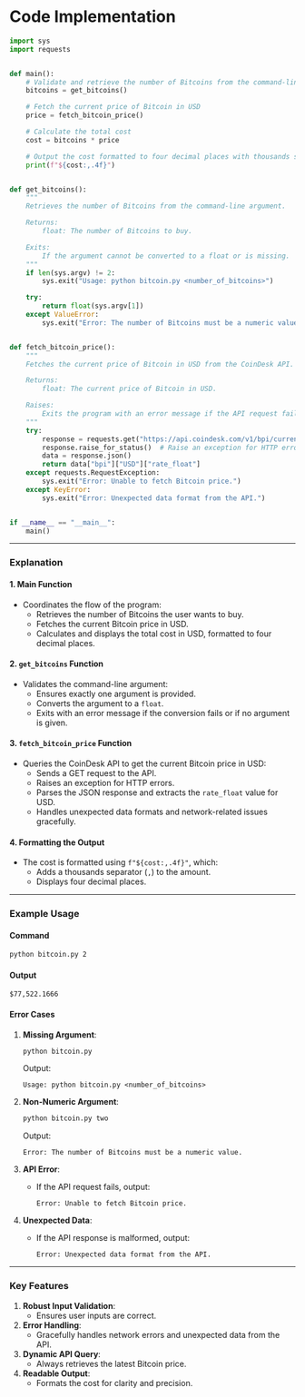 # **Code Implementation**

```python
import sys
import requests


def main():
    # Validate and retrieve the number of Bitcoins from the command-line argument
    bitcoins = get_bitcoins()

    # Fetch the current price of Bitcoin in USD
    price = fetch_bitcoin_price()

    # Calculate the total cost
    cost = bitcoins * price

    # Output the cost formatted to four decimal places with thousands separators
    print(f"${cost:,.4f}")


def get_bitcoins():
    """
    Retrieves the number of Bitcoins from the command-line argument.

    Returns:
        float: The number of Bitcoins to buy.

    Exits:
        If the argument cannot be converted to a float or is missing.
    """
    if len(sys.argv) != 2:
        sys.exit("Usage: python bitcoin.py <number_of_bitcoins>")

    try:
        return float(sys.argv[1])
    except ValueError:
        sys.exit("Error: The number of Bitcoins must be a numeric value.")


def fetch_bitcoin_price():
    """
    Fetches the current price of Bitcoin in USD from the CoinDesk API.

    Returns:
        float: The current price of Bitcoin in USD.

    Raises:
        Exits the program with an error message if the API request fails.
    """
    try:
        response = requests.get("https://api.coindesk.com/v1/bpi/currentprice.json")
        response.raise_for_status()  # Raise an exception for HTTP errors
        data = response.json()
        return data["bpi"]["USD"]["rate_float"]
    except requests.RequestException:
        sys.exit("Error: Unable to fetch Bitcoin price.")
    except KeyError:
        sys.exit("Error: Unexpected data format from the API.")


if __name__ == "__main__":
    main()
```

---

### **Explanation**

#### **1. Main Function**
- Coordinates the flow of the program:
  - Retrieves the number of Bitcoins the user wants to buy.
  - Fetches the current Bitcoin price in USD.
  - Calculates and displays the total cost in USD, formatted to four decimal places.

#### **2. `get_bitcoins` Function**
- Validates the command-line argument:
  - Ensures exactly one argument is provided.
  - Converts the argument to a `float`.
  - Exits with an error message if the conversion fails or if no argument is given.

#### **3. `fetch_bitcoin_price` Function**
- Queries the CoinDesk API to get the current Bitcoin price in USD:
  - Sends a GET request to the API.
  - Raises an exception for HTTP errors.
  - Parses the JSON response and extracts the `rate_float` value for USD.
  - Handles unexpected data formats and network-related issues gracefully.

#### **4. Formatting the Output**
- The cost is formatted using `f"${cost:,.4f}"`, which:
  - Adds a thousands separator (`,`) to the amount.
  - Displays four decimal places.

---

### **Example Usage**

#### **Command**
```bash
python bitcoin.py 2
```

#### **Output**
```plaintext
$77,522.1666
```

#### **Error Cases**
1. **Missing Argument**:
   ```bash
   python bitcoin.py
   ```
   Output:
   ```
   Usage: python bitcoin.py <number_of_bitcoins>
   ```

2. **Non-Numeric Argument**:
   ```bash
   python bitcoin.py two
   ```
   Output:
   ```
   Error: The number of Bitcoins must be a numeric value.
   ```

3. **API Error**:
   - If the API request fails, output:
     ```
     Error: Unable to fetch Bitcoin price.
     ```

4. **Unexpected Data**:
   - If the API response is malformed, output:
     ```
     Error: Unexpected data format from the API.
     ```

---

### **Key Features**
1. **Robust Input Validation**:
   - Ensures user inputs are correct.
2. **Error Handling**:
   - Gracefully handles network errors and unexpected data from the API.
3. **Dynamic API Query**:
   - Always retrieves the latest Bitcoin price.
4. **Readable Output**:
   - Formats the cost for clarity and precision.
